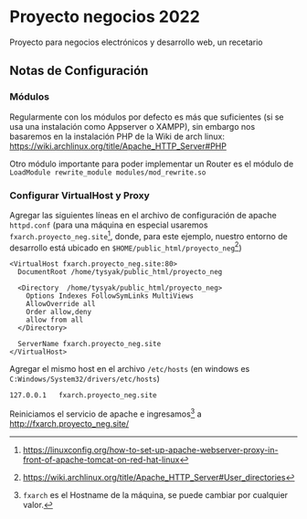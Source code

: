 # Proyecto negocios 2022
Proyecto para negocios electrónicos y desarrollo web, un recetario


## Notas de Configuración

### Módulos

Regularmente con los módulos por defecto es más que suficientes
(si se usa una instalación como Appserver o XAMPP), sin embargo
nos basaremos en la instalación PHP de la Wiki de arch linux: 
https://wiki.archlinux.org/title/Apache_HTTP_Server#PHP

Otro módulo importante para poder implementar un Router es el módulo de 
 `LoadModule rewrite_module modules/mod_rewrite.so`


### Configurar VirtualHost y Proxy

Agregar las siguientes líneas en el archivo de configuración de 
apache `httpd.conf` (para una máquina en especial usaremos 
`fxarch.proyecto_neg.site`[^1], donde, para este ejemplo,
nuestro entorno de desarrollo está ubicado en
`$HOME/public_html/proyecto_neg`[^2])

```apacheconf
<VirtualHost fxarch.proyecto_neg.site:80>
  DocumentRoot /home/tysyak/public_html/proyecto_neg  
 
  <Directory  /home/tysyak/public_html/proyecto_neg>
    Options Indexes FollowSymLinks MultiViews
    AllowOverride all
    Order allow,deny
    allow from all
  </Directory>
  
  ServerName fxarch.proyecto_neg.site
</VirtualHost>
```

Agregar el mismo host en el archivo `/etc/hosts` 
(en windows es `C:Windows/System32/drivers/etc/hosts`)

```unixconfig
127.0.0.1	fxarch.proyecto_neg.site
```

Reiniciamos el servicio de apache e ingresamos[^3] a 
http://fxarch.proyecto_neg.site/

[^1]: https://linuxconfig.org/how-to-set-up-apache-webserver-proxy-in-front-of-apache-tomcat-on-red-hat-linux
[^2]: https://wiki.archlinux.org/title/Apache_HTTP_Server#User_directories
[^3]: `fxarch` es el Hostname de la máquina, se puede cambiar por cualquier valor.
